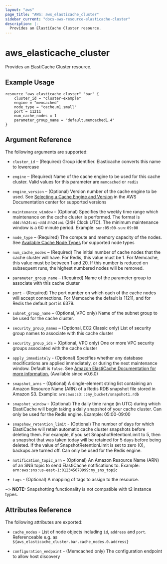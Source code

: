 ```yaml
---
layout: "aws"
page_title: "AWS: aws_elasticache_cluster"
sidebar_current: "docs-aws-resource-elasticache-cluster"
description: |-
  Provides an ElastiCache Cluster resource.
---
```


# aws\_elasticache\_cluster

Provides an ElastiCache Cluster resource.

## Example Usage

```
resource "aws_elasticache_cluster" "bar" {
    cluster_id = "cluster-example"
    engine = "memcached"
    node_type = "cache.m1.small"
    port = 11211
    num_cache_nodes = 1
    parameter_group_name = "default.memcached1.4"
}
```

## Argument Reference

The following arguments are supported:

* `cluster_id` – (Required) Group identifier. Elasticache converts
  this name to lowercase

* `engine` – (Required) Name of the cache engine to be used for this cache cluster.
 Valid values for this parameter are `memcached` or `redis`

* `engine_version` – (Optional) Version number of the cache engine to be used.
See [Selecting a Cache Engine and Version](http://docs.aws.amazon.com/AmazonElastiCache/latest/UserGuide/SelectEngine.html)
in the AWS Documentation center for supported versions

* `maintenance_window` – (Optional) Specifies the weekly time range which maintenance 
on the cache cluster is performed. The format is `ddd:hh24:mi-ddd:hh24:mi` (24H Clock UTC). 
The minimum maintenance window is a 60 minute period. Example: `sun:05:00-sun:09:00`

* `node_type` – (Required) The compute and memory capacity of the nodes. See
[Available Cache Node Types](http://aws.amazon.com/elasticache/details#Available_Cache_Node_Types) for
supported node types

* `num_cache_nodes` – (Required) The initial number of cache nodes that the
cache cluster will have. For Redis, this value must be 1. For Memcache, this
value must be between 1 and 20. If this number is reduced on subsequent runs,
the highest numbered nodes will be removed.

* `parameter_group_name` – (Required) Name of the parameter group to associate
with this cache cluster

* `port` – (Required) The port number on which each of the cache nodes will
accept connections. For Memcache the default is 11211, and for Redis the default port is 6379.

* `subnet_group_name` – (Optional, VPC only) Name of the subnet group to be used
for the cache cluster.

* `security_group_names` – (Optional, EC2 Classic only) List of security group
names to associate with this cache cluster

* `security_group_ids` – (Optional, VPC only) One or more VPC security groups associated
 with the cache cluster

* `apply_immediately` - (Optional) Specifies whether any database modifications
     are applied immediately, or during the next maintenance window. Default is
     `false`. See [Amazon ElastiCache Documentation for more information.][1]
     (Available since v0.6.0)

* `snapshot_arns` – (Optional) A single-element string list containing an 
Amazon Resource Name (ARN) of a Redis RDB snapshot file stored in Amazon S3. 
Example: `arn:aws:s3:::my_bucket/snapshot1.rdb`

* `snapshot_window` - (Optional) The daily time range (in UTC) during which ElastiCache will 
begin taking a daily snapshot of your cache cluster. Can only be used for the Redis engine. Example: 05:00-09:00

* `snapshow_retention_limit` - (Optional) The number of days for which ElastiCache will 
retain automatic cache cluster snapshots before deleting them. For example, if you set 
SnapshotRetentionLimit to 5, then a snapshot that was taken today will be retained for 5 days 
before being deleted. If the value of SnapshotRetentionLimit is set to zero (0), backups are turned off. 
Can only be used for the Redis engine.

* `notification_topic_arn` – (Optional) An Amazon Resource Name (ARN) of an 
SNS topic to send ElastiCache notifications to. Example: 
`arn:aws:sns:us-east-1:012345678999:my_sns_topic`

* `tags` - (Optional) A mapping of tags to assign to the resource.

~> **NOTE:** Snapshotting functionality is not compatible with t2 instance types.

## Attributes Reference

The following attributes are exported:

* `cache_nodes` - List of node objects including `id`, `address` and `port`.
   Referenceable e.g. as `${aws_elasticache_cluster.bar.cache_nodes.0.address}`
   
* `configuration_endpoint` - (Memcached only) The configuration endpoint to allow host discovery

[1]: http://docs.aws.amazon.com/AmazonElastiCache/latest/APIReference/API_ModifyCacheCluster.html
